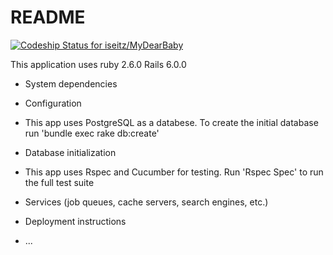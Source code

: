 # README
[![Codeship Status for iseitz/MyDearBaby](https://app.codeship.com/projects/b396a7d0-cbc4-0137-3ca0-666321a2d0a3/status?branch=master)](https://app.codeship.com/projects/368154)

This application uses ruby 2.6.0
Rails 6.0.0



* System dependencies

* Configuration

* This app uses PostgreSQL as a databese. To create the initial database run 'bundle exec rake db:create'

* Database initialization

* This app uses Rspec and Cucumber for testing. Run 'Rspec Spec' to run the full test suite 

* Services (job queues, cache servers, search engines, etc.)

* Deployment instructions

* ...
